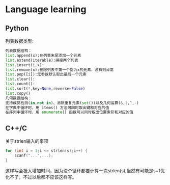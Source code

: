 # Language learning

## Python

列表数据类型:

```python
列表数据结构：
list.append(x):在列表末尾添加一个元素
list.extend(iterable):拼接两个列表
list.insert(i,x):
list.remove(x):删除列表中第一个指为x的元素，没有则异常
list.pop([i]):无参数默认取出最后一个元素
list.clear():
list.count():
list.sort(*,key=None,reverse=False)
list.copy()
几何数据结构：
支持成员检测(in,not in)、消除重复元素(set())以及几何运算(&,|,^,-)
在字典中循环时，用 items() 方法可同时取出键和对应的值
在序列中循环时，用 enumerate() 函数可以同时取出位置索引和对应的值
```

## C++/C

关于strlen输入的事项

```C
for (int i = 1;i <= strlen(s);i++) {
    scanf("...",...);
}
```

这样写会极大增加时间，因为没个循环都要计算一次strlen(s),当然有可能是s+1优化不了，不过以后都不应该这样写。
